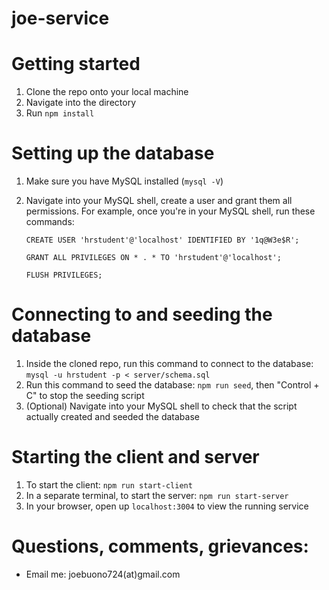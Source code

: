 # joe-service

# Getting started

1. Clone the repo onto your local machine
2. Navigate into the directory
3. Run `npm install`

# Setting up the database
1. Make sure you have MySQL installed (`mysql -V`)
2. Navigate into your MySQL shell, create a user and grant them all permissions. For example, once you're in your MySQL shell, run these commands:

    `CREATE USER 'hrstudent'@'localhost' IDENTIFIED BY '1q@W3e$R';`
    
    `GRANT ALL PRIVILEGES ON * . * TO 'hrstudent'@'localhost';`
    
    `FLUSH PRIVILEGES;`

# Connecting to and seeding the database
1. Inside the cloned repo, run this command to connect to the database: `mysql -u hrstudent -p < server/schema.sql`
2. Run this command to seed the database: `npm run seed`, then "Control + C" to stop the seeding script
3. (Optional) Navigate into your MySQL shell to check that the script actually created and seeded the database

# Starting the client and server
1. To start the client: `npm run start-client`
2. In a separate terminal, to start the server: `npm run start-server`
3. In your browser, open up `localhost:3004` to view the running service

# Questions, comments, grievances:
- Email me: joebuono724(at)gmail.com
